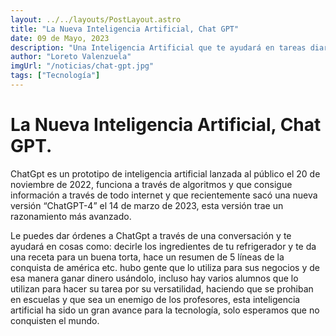```yaml
---
layout: ../../layouts/PostLayout.astro
title: "La Nueva Inteligencia Artificial, Chat GPT"
date: 09 de Mayo, 2023
description: "Una Inteligencia Artificial que te ayudará en tareas diarias."
author: "Loreto Valenzuela"
imgUrl: "/noticias/chat-gpt.jpg"
tags: ["Tecnología"]
---
```


# **La Nueva Inteligencia Artificial, Chat GPT.**

ChatGpt es un prototipo de inteligencia artificial lanzada al público el 20 de noviembre de 2022, funciona a través de algoritmos y que consigue información a través de todo internet y que recientemente sacó una nueva versión “ChatGPT-4” el 14 de marzo de 2023, esta versión trae un razonamiento más avanzado.

Le puedes dar órdenes a ChatGpt a través de una conversación y te ayudará en cosas como: decirle los ingredientes de tu refrigerador y te da una receta para un buena torta, hace un resumen de 5 líneas de la conquista de américa etc.
hubo gente que lo utiliza para sus negocios y de esa manera ganar dinero usándolo, incluso hay varios alumnos que lo utilizan para hacer su tarea por su versatilidad, haciendo que se prohiban en escuelas y que sea un enemigo de los profesores, esta inteligencia artificial ha sido un gran avance para la tecnología, solo esperamos que no conquisten el mundo.
